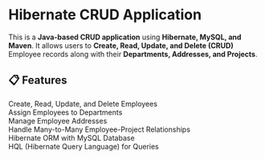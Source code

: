 # Hibernate CRUD Application

This is a **Java-based CRUD application** using **Hibernate, MySQL, and Maven**. It allows users to **Create, Read, Update, and Delete (CRUD)** Employee records along with their **Departments, Addresses, and Projects**.

## 📋 Features  
Create, Read, Update, and Delete Employees  
Assign Employees to Departments  
Manage Employee Addresses  
Handle Many-to-Many Employee-Project Relationships  
Hibernate ORM with MySQL Database  
HQL (Hibernate Query Language) for Queries  
